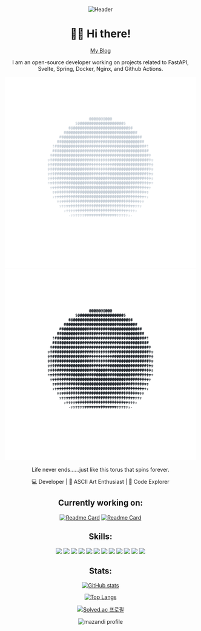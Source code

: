 
<div align="center">

![Header](https://capsule-render.vercel.app/api?type=rect&text=Life%20never%20ends&fontAlign=30&fontSize=30&desc=just%20like%20this%20torus%20that%20spins%20forever.&descAlign=70&descAlignY=50&theme=radical)


# 👋🏼 Hi there!


[My Blog](https://rvnnt.dev)


I am an open-source developer working on projects related to FastAPI, Svelte, Spring, Docker, Nginx, and Github Actions.

![Torus](./torus-dark.svg#gh-dark-mode-only)
![Torus](./torus-light.svg#gh-light-mode-only)

Life never ends......just like this torus that spins forever.

💻 Developer | 🎨 ASCII Art Enthusiast | 🚀 Code Explorer


## Currently working on:

[![Readme Card](https://github-readme-stats.vercel.app/api/pin/?username=revenantonthemission&repo=sogangcomputerclub.org)](https://github.com/revenantonthemission/sogangcomputerclub.org)
[![Readme Card](https://github-readme-stats.vercel.app/api/pin/?username=revenantonthemission&repo=pintos)](https://github.com/revenantonthemission/pintos)

## Skills:

<img src="https://img.shields.io/badge/Apache Kafka-231F20?style=flat-square&logo=apachekafka&logoColor=white"/>
<img src="https://img.shields.io/badge/C-A8B9CC?style=flat-square&logo=c&logoColor=black"/>
<img src="https://img.shields.io/badge/C++-00599C?style=flat-square&logo=cplusplus&logoColor=white"/>
<img src="https://img.shields.io/badge/Docker-2496ED?style=flat-square&logo=docker&logoColor=white"/>
<img src="https://img.shields.io/badge/FastAPI-009688?style=flat-square&logo=fastapi&logoColor=white"/>
<img src="https://img.shields.io/badge/Github Actions-2088FF?style=flat-square&logo=githubactions&logoColor=white"/>
<img src="https://img.shields.io/badge/NGINX-009639?style=flat-square&logo=nginx&logoColor=white"/>
<img src="https://img.shields.io/badge/Python-3776AB?style=flat-square&logo=python&logoColor=white"/>
<img src="https://img.shields.io/badge/Redis-FF4438?style=flat-square&logo=redis&logoColor=white"/>
<img src="https://img.shields.io/badge/Spring-6DB33F?style=flat-square&logo=spring&logoColor=white"/>
<img src="https://img.shields.io/badge/Svelte-FF3E00?style=flat-square&logo=svelte&logoColor=white"/>
<img src="https://img.shields.io/badge/TypeScript-3178C6?style=flat-square&logo=typescript&logoColor=white"/>

## Stats:

[![GitHub stats](https://github-readme-stats.vercel.app/api?username=revenantonthemission&show_icons=true&theme=transparent)](https://github.com/anuraghazra/github-readme-stats)

[![Top Langs](https://github-readme-stats.vercel.app/api/top-langs/?username=revenantonthemission)](https://github.com/anuraghazra/github-readme-stats)

[![Solved.ac 프로필](http://mazassumnida.wtf/api/v2/generate_badge?boj=forabetterday)](https://solved.ac/forabetterday)

![mazandi profile](http://mazandi.herokuapp.com/api?handle=forabetterday&theme=warm)

</div>

<!--
**revenantonthemission/revenantonthemission** is a ✨ _special_ ✨ repository because its `README.md` (this file) appears on your GitHub profile.
-->